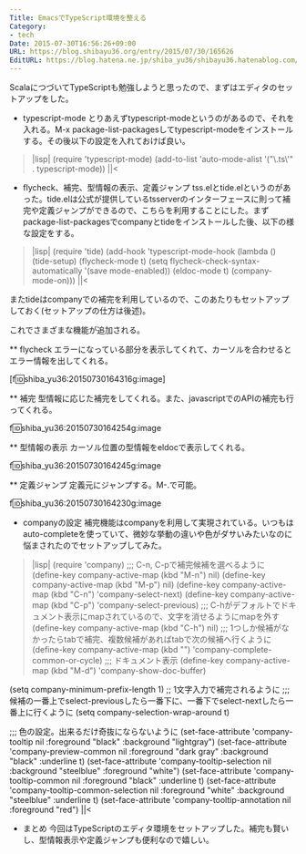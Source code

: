 ```yaml
---
Title: EmacsでTypeScript環境を整える
Category:
- tech
Date: 2015-07-30T16:56:26+09:00
URL: https://blog.shibayu36.org/entry/2015/07/30/165626
EditURL: https://blog.hatena.ne.jp/shiba_yu36/shibayu36.hatenablog.com/atom/entry/8454420450103913627
---
```


ScalaにつづいてTypeScriptも勉強しようと思ったので、まずはエディタのセットアップをした。

* typescript-mode
とりあえずtypescript-modeというのがあるので、それを入れる。M-x package-list-packagesしてtypescript-modeをインストールする。その後以下の設定を入れておけば良い。
>|lisp|
(require 'typescript-mode)
(add-to-list 'auto-mode-alist '("\\.ts\\'" . typescript-mode))
||<

* flycheck、補完、型情報の表示、定義ジャンプ
tss.elとtide.elというのがあった。tide.elは公式が提供しているtsserverのインターフェースに則って補完や定義ジャンプができるので、こちらを利用することにした。まずpackage-list-packagesでcompanyとtideをインストールした後、以下の様な設定をする。
>|lisp|
(require 'tide)
(add-hook 'typescript-mode-hook
          (lambda ()
            (tide-setup)
            (flycheck-mode t)
            (setq flycheck-check-syntax-automatically '(save mode-enabled))
            (eldoc-mode t)
            (company-mode-on)))
||<

またtideはcompanyでの補完を利用しているので、このあたりもセットアップしておく(セットアップの仕方は後述)。

これでさまざまな機能が追加される。

** flycheck
エラーになっている部分を表示してくれて、カーソルを合わせるとエラー情報を出してくれる。

[f:id:shiba_yu36:20150730164316g:image]

** 補完
型情報に応じた補完をしてくれる。また、javascriptでのAPIの補完も行ってくれる。

f:id:shiba_yu36:20150730164254g:image

** 型情報の表示
カーソル位置の型情報をeldocで表示してくれる。

f:id:shiba_yu36:20150730164245g:image

** 定義ジャンプ
定義元にジャンプする。M-.で可能。

f:id:shiba_yu36:20150730164230g:image

* companyの設定
補完機能はcompanyを利用して実現されている。いつもはauto-completeを使っていて、微妙な挙動の違いや色がダサいみたいなのに悩まされたのでセットアップしてみた。

>|lisp|
(require 'company)
;;; C-n, C-pで補完候補を選べるように
(define-key company-active-map (kbd "M-n") nil)
(define-key company-active-map (kbd "M-p") nil)
(define-key company-active-map (kbd "C-n") 'company-select-next)
(define-key company-active-map (kbd "C-p") 'company-select-previous)
;;; C-hがデフォルトでドキュメント表示にmapされているので、文字を消せるようにmapを外す
(define-key company-active-map (kbd "C-h") nil)
;;; 1つしか候補がなかったらtabで補完、複数候補があればtabで次の候補へ行くように
(define-key company-active-map (kbd "<tab>") 'company-complete-common-or-cycle)
;;; ドキュメント表示
(define-key company-active-map (kbd "M-d") 'company-show-doc-buffer)

(setq company-minimum-prefix-length 1) ;; 1文字入力で補完されるように
 ;;; 候補の一番上でselect-previousしたら一番下に、一番下でselect-nextしたら一番上に行くように
(setq company-selection-wrap-around t)

;;; 色の設定。出来るだけ奇抜にならないように
(set-face-attribute 'company-tooltip nil
                    :foreground "black"
                    :background "lightgray")
(set-face-attribute 'company-preview-common nil
                    :foreground "dark gray"
                    :background "black"
                    :underline t)
(set-face-attribute 'company-tooltip-selection nil
                    :background "steelblue"
                    :foreground "white")
(set-face-attribute 'company-tooltip-common nil
                    :foreground "black"
                    :underline t)
(set-face-attribute 'company-tooltip-common-selection nil
                    :foreground "white"
                    :background "steelblue"
                    :underline t)
(set-face-attribute 'company-tooltip-annotation nil
                    :foreground "red")
||<

* まとめ
今回はTypeScriptのエディタ環境をセットアップした。補完も賢いし、型情報表示や定義ジャンプも便利なので嬉しい。
